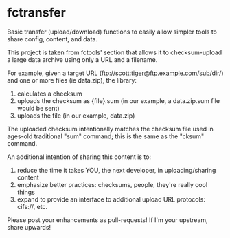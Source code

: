 fctransfer
==========

Basic transfer (upload/download) functions to easily allow simpler tools to share config, content, and data.

This project is taken from fctools' section that allows it to checksum-upload a large data archive using only a URL and a filename.

For example, given a target URL (ftp://scott:tiger@ftp.example.com/sub/dir/) and one or more files (ie data.zip), the library:
1) calculates a checksum
2) uploads the checksum as {file}.sum (in our example, a data.zip.sum file would be sent)
3) uploads the file (in our example, data.zip)

The uploaded checksum intentionally matches the checksum file used in ages-old traditional "sum" command; this is the same as the "cksum" command.

An additional intention of sharing this content is to:
1) reduce the time it takes YOU, the next developer, in uploading/sharing content
2) emphasize better practices: checksums, people, they're really cool things
3) expand to provide an interface to additional upload URL protocols: cifs://, etc.


Please post your enhancements as pull-requests!  If I'm your upstream, share upwards!
